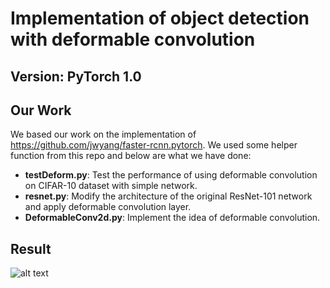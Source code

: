 # Implementation of object detection with deformable convolution


## Version: PyTorch 1.0

## Our Work
We based our work on the implementation of https://github.com/jwyang/faster-rcnn.pytorch. We used some helper function from this repo and below are what we have done:

* **testDeform.py**: Test the performance of using deformable convolution on CIFAR-10 dataset with simple network. 
* **resnet.py**: Modify the architecture of the original ResNet-101 network and apply deformable convolution layer.
* **DeformableConv2d.py**: Implement the idea of deformable convolution.
## Result
![alt text](https://raw.githubusercontent.com/findoctor/Object-detection/master/Result.jpg)





